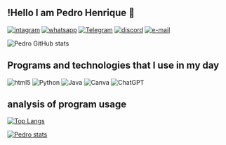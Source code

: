 
## !Hello I am Pedro Henrique 🔰

[![intagram](https://img.shields.io/badge/Instagram-E4405F?style=for-the-badge&logo=instagram&logoColor=white)](https://www.instagram.com/pedro_henrique_leivd/) [![whatsapp](https://img.shields.io/badge/WhatsApp-25D366?style=for-the-badge&logo=whatsapp&logoColor=white)](https://wa.me/5553999607413?text=contato) [![Telegram](https://img.shields.io/badge/Telegram-2CA5E0?style=for-the-badge&logo=telegram&logoColor=white)](https://t.me/+5553999607413) [![discord](https://img.shields.io/badge/Discord-7289DA?style=for-the-badge&logo=discord&logoColor=white)](https://discord.gg/zKHyyuKS) [![e-mail](https://img.shields.io/badge/Gmail-D14836?style=for-the-badge&logo=gmail&logoColor=white)](https://mailto:pedrohenrique747251@gmail.com)


![Pedro GitHub stats](https://github-readme-stats.vercel.app/api?username=Pedro-byte6&show_icons=true&theme=transparent)



## Programs and technologies that I use in my day

![html5](https://img.shields.io/badge/html5-%23E34F26.svg?style=for-the-badge&logo=html5&logoColor=white) ![Python](https://img.shields.io/badge/python-3670A0?style=for-the-badge&logo=python&logoColor=ffdd54) ![Java](https://img.shields.io/badge/java-%23ED8B00.svg?style=for-the-badge&logo=openjdk&logoColor=white) ![Canva](https://img.shields.io/badge/Canva-%2300C4CC.svg?style=for-the-badge&logo=Canva&logoColor=white) ![ChatGPT](https://img.shields.io/badge/chatGPT-74aa9c?style=for-the-badge&logo=openai&logoColor=white)





## analysis of program usage


[![Top Langs](https://github-readme-stats.vercel.app/api/top-langs/?username=Pedro-byte6&layout=donut)](https://github.com/pedro/github-readme-stats)

[![Pedro stats](https://github-readme-stats.vercel.app/api/?username=Pedro-byte6)](https://github.com/Pedro/github-readme-stats)

